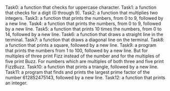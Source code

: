 Task0: a function that checks for uppercase character.
Task1:  a function that checks for a digit (0 through 9).
Task2: a function that multiplies two integers.
Task3: a function that prints the numbers, from 0 to 9, followed by a new line.
Task4: a function that prints the numbers, from 0 to 9, followed by a new line.
Task5: a function that prints 10 times the numbers, from 0 to 14, followed by a new line.
Task6: a function that draws a straight line in the terminal. 
Task7: a function that draws a diagonal line on the terminal.
Task8: a function that prints a square, followed by a new line.
Task9: a program that prints the numbers from 1 to 100, followed by a new line. But for multiples of three print Fizz instead of the number and for the multiples of five print Buzz. For numbers which are multiples of both three and five print FizzBuzz.
Task10: a function that prints a triangle, followed by a new line.
Task11: a program that finds and prints the largest prime factor of the number 612852475143, followed by a new line.
Task12:  a function that prints an integer.
